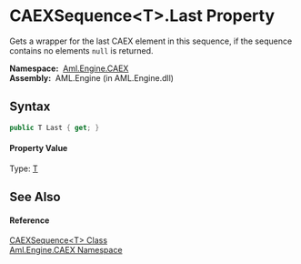 CAEXSequence&lt;T>.Last Property
================================
Gets a wrapper for the last CAEX element in this sequence, if the sequence contains no elements `null` is returned.

  **Namespace:**  [Aml.Engine.CAEX][1]  
  **Assembly:**  AML.Engine (in AML.Engine.dll)

Syntax
------

```csharp
public T Last { get; }
```

#### Property Value
Type: [T][2]

See Also
--------

#### Reference
[CAEXSequence&lt;T> Class][2]  
[Aml.Engine.CAEX Namespace][1]  

[1]: ../README.md
[2]: README.md
[3]: https://www.automationml.org
[4]: ../../icons/logoShade.png